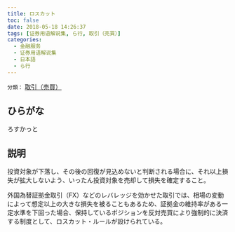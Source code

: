 ```yaml
---
title: ロスカット
toc: false
date: 2018-05-18 14:26:37
tags: [证券用语解说集, ら行, 取引（売買）]
categories:
  - 金融服务
  - 证券用语解说集
  - 日本語
  - ら行
---
```


`分類：` [取引（売買）](/tags/取引（売買）/)

## ひらがな

ろすかっと

## 説明

投資対象が下落し、その後の回復が見込めないと判断される場合に、それ以上損失が拡大しないよう、いったん投資対象を売却して損失を確定すること。

外国為替証拠金取引（FX）などのレバレッジを効かせた取引では、相場の変動によって想定以上の大きな損失を被ることもあるため、証拠金の維持率がある一定水準を下回った場合、保持しているポジションを反対売買により強制的に決済する制度として、ロスカット・ルールが設けられている。
